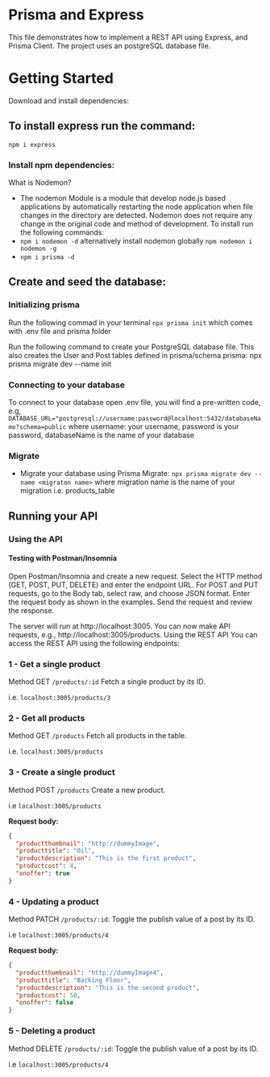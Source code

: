 # Prisma and Express

This file demonstrates how to implement a REST API using Express, and Prisma Client. The project uses an postgreSQL database file.

# Getting Started

Download and install dependencies:

## To install express run the command:

`npm i express`

### Install npm dependencies:

What is Nodemon?

- The nodemon Module is a module that develop node.js based applications by automatically restarting the node application when file changes in the directory are detected. Nodemon does not require any change in the original code and method of development. To install run the following commands:
- `npm i nodemon -d` alternatively install nodemon globally `npm nodemon i nodemon -g`
- `npm i prisma -d`

## Create and seed the database:

### Initializing prisma

Run the following commad in your terminal `npx prisma init` which comes with .env file and prisma folder

Run the following command to create your PostgreSQL database file. This also creates the User and Post tables defined in prisma/schema.prisma:
npx prisma migrate dev --name init

### Connecting to your database

To connect to your database open .env file, you will find a pre-written code, e.g, `DATABASE_URL="postgresql://username:password@localhost:5432/databaseName?schema=public` where username: your username, password is your password, databaseName is the name of your database

### Migrate

- Migrate your database using Prisma Migrate:
  `npx prisma migrate dev --name <migraton name>` where migration name is the name of your migration i.e. products_table

## Running your API

### Using the API

#### Testing with Postman/Insomnia

Open Postman/Insomnia and create a new request.
Select the HTTP method (GET, POST, PUT, DELETE) and enter the endpoint URL.
For POST and PUT requests, go to the Body tab, select raw, and choose JSON format.
Enter the request body as shown in the examples.
Send the request and review the response.

The server will run at http://localhost:3005. You can now make API requests, e.g., http://localhost:3005/products.
Using the REST API
You can access the REST API using the following endpoints:

### 1 - Get a single product

Method GET `/products/:id` Fetch a single product by its ID.

i.e. `localhost:3005/products/3`

### 2 - Get all products

Method GET `/products` Fetch all products in the table.

i.e. `localhost:3005/products`

### 3 - Create a single product

Method POST `/products` Create a new product.

i.e `localhost:3005/products`

**Request body:**

```json
{
  "productthumbnail": "http://dummyImage",
  "producttitle": "Oil",
  "productdescription": "This is the first product",
  "productcost": 4,
  "onoffer": true
}
```

### 4 - Updating a product

Method PATCH `/products/:id`: Toggle the publish value of a post by its ID.

i.e `localhost:3005/products/4`

**Request body:**

```json
{
  "productthumbnail": "http://dummyImage4",
  "producttitle": "Backing Floor",
  "productdescription": "This is the second product",
  "productcost": 50,
  "onoffer": false
}
```

### 5 - Deleting a product

Method DELETE `/products/:id`: Toggle the publish value of a post by its ID.

i.e `localhost:3005/products/4`
